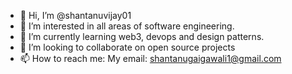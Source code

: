 - 👋 Hi, I’m @shantanuvijay01
- 👀 I’m interested in all areas of software engineering.
- 🌱 I’m currently learning web3, devops and design patterns.
- 💞️ I’m looking to collaborate on open source projects
- 📫 How to reach me: My email: shantanugaigawali1@gmail.com

<!---
shantanuvijay01/shantanuvijay01 is a ✨ special ✨ repository because its `README.md` (this file) appears on your GitHub profile.
You can click the Preview link to take a look at your changes.
--->

